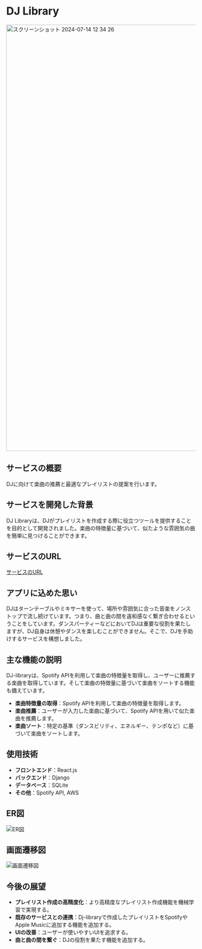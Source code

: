 # DJ Library
<img width="1130" alt="スクリーンショット 2024-07-14 12 34 26" src="https://github.com/user-attachments/assets/699916d9-5625-453f-93cc-c83e6db31e8b">

## サービスの概要

DJに向けて楽曲の推薦と最適なプレイリストの提案を行います。

## サービスを開発した背景

DJ Libraryは、DJがプレイリストを作成する際に役立つツールを提供することを目的として開発されました。楽曲の特徴量に基づいて、似たような雰囲気の曲を簡単に見つけることができます。

## サービスのURL
[サービスのURL](https://your-service-url.com)

## アプリに込めた思い

DJはターンテーブルやミキサーを使って、場所や雰囲気に合った音楽をノンストップで流し続けています。つまり、曲と曲の間を違和感なく繋ぎ合わせるということをしています。ダンスパーティーなどにおいてDJは重要な役割を果たしますが、DJ自身は休憩やダンスを楽しむことができません。そこで、DJを手助けするサービスを構想しました。

## 主な機能の説明

DJ-libraryは、Spotify APIを利用して楽曲の特徴量を取得し、ユーザーに推薦する楽曲を取得しています。そして楽曲の特徴量に基づいて楽曲をソートする機能も備えています。

- **楽曲特徴量の取得**：Spotify APIを利用して楽曲の特徴量を取得します。
- **楽曲推薦**：ユーザーが入力した楽曲に基づいて、Spotify APIを用いて似た楽曲を推薦します。
- **楽曲ソート**：特定の基準（ダンスビリティ、エネルギー、テンポなど）に基づいて楽曲をソートします。

## 使用技術

- **フロントエンド**：React.js
- **バックエンド**：Django
- **データベース**：SQLite
- **その他**：Spotify API, AWS

## ER図

![ER図](path/to/your/er-diagram.png)

## 画面遷移図

![画面遷移図](path/to/your/screen-transition-diagram.png)

## 今後の展望

- **プレイリスト作成の高精度化**：より高精度なプレイリスト作成機能を機械学習で実現する。
- **既存のサービスとの連携**：Dj-libraryで作成したプレイリストをSpotifyやApple Musicに追加する機能を追加する。
- **UIの改善**：ユーザーが使いやすいUIを追求する。
- **曲と曲の間を繋ぐ**：DJの役割を果たす機能を追加する。
